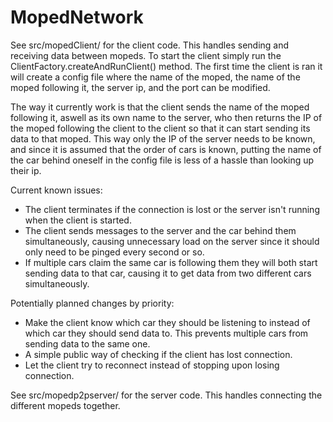 # MopedNetwork

See src/mopedClient/ for the client code. This handles sending and receiving data between mopeds.
To start the client simply run the ClientFactory.createAndRunClient() method. The first time the client is ran it will create a config file where the name of the moped, the name of the moped following it, the server ip, and the port can be modified.

The way it currently work is that the client sends the name of the moped following it, aswell as its own name to the server, who then returns the IP of the moped following the client to the client so that it can start sending its data to that moped. This way only the IP of the server needs to be known, and since it is assumed that the order of cars is known, putting the name of the car behind oneself in the config file is less of a hassle than looking up their ip.

Current known issues: 
- The client terminates if the connection is lost or the server isn't running when the client is started.
- The client sends messages to the server and the car behind them simultaneously, causing unnecessary load on the server since it should only need to be pinged every second or so.
- If multiple cars claim the same car is following them they will both start sending data to that car, causing it to get data from two different cars simultaneously. 

Potentially planned changes by priority:
- Make the client know which car they should be listening to instead of which car they should send data to. This prevents multiple cars from sending data to the same one.
- A simple public way of checking if the client has lost connection.
- Let the client try to reconnect instead of stopping upon losing connection.


See src/mopedp2pserver/ for the server code. This handles connecting the different mopeds together.
